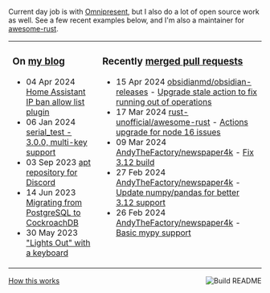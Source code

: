 Current day job is with [Omnipresent](https://www.omnipresent.com/), but I also do a lot of open source work as well. See a few recent examples below, and I'm also a maintainer for [awesome-rust](https://github.com/rust-unofficial/awesome-rust).

<table><tr><td valign="top">

### On [my blog](https://tevps.net/blog)
<!-- blog starts -->
* 04 Apr 2024 [Home Assistant IP ban allow list plugin](https://tevps.net/blog/2024/04/04/home-assistant-ip-ban-allow-list-plugin)
* 06 Jan 2024 [serial_test - 3.0.0, multi-key support](https://tevps.net/blog/2024/01/06/serial_test-300-multi-key-support)
* 03 Sep 2023 [apt repository for Discord](https://tevps.net/blog/2023/09/03/apt-repository-for-discord)
* 14 Jun 2023 [Migrating from PostgreSQL to CockroachDB](https://tevps.net/blog/2023/06/14/migrating-from-postgresql-to-cockroachdb)
* 30 May 2023 ["Lights Out" with a keyboard](https://tevps.net/blog/2023/05/30/lights-out-with-a-keyboard)
<!-- blog ends -->

</td><td valign="top">

### Recently [merged pull requests](https://github.com/search?o=desc&q=is%3Apr+author%3Apalfrey+-user%3Apalfrey+is%3Amerged+is%3Apublic&s=created&type=Issues)

<!-- prs starts -->
* 15 Apr 2024 [obsidianmd/obsidian-releases](https://github.com/obsidianmd/obsidian-releases) - [Upgrade stale action to fix running out of operations](https://github.com/obsidianmd/obsidian-releases/pull/3344)
* 17 Mar 2024 [rust-unofficial/awesome-rust](https://github.com/rust-unofficial/awesome-rust) - [Actions upgrade for node 16 issues](https://github.com/rust-unofficial/awesome-rust/pull/1684)
* 09 Mar 2024 [AndyTheFactory/newspaper4k](https://github.com/AndyTheFactory/newspaper4k) - [Fix 3.12 build](https://github.com/AndyTheFactory/newspaper4k/pull/619)
* 27 Feb 2024 [AndyTheFactory/newspaper4k](https://github.com/AndyTheFactory/newspaper4k) - [Update numpy/pandas for better 3.12 support](https://github.com/AndyTheFactory/newspaper4k/pull/618)
* 26 Feb 2024 [AndyTheFactory/newspaper4k](https://github.com/AndyTheFactory/newspaper4k) - [Basic mypy support](https://github.com/AndyTheFactory/newspaper4k/pull/613)
<!-- prs ends -->

</td></tr></table>

<a href="https://github.com/palfrey/palfrey/actions"><img src="https://github.com/palfrey/palfrey/workflows/Build%20README/badge.svg?branch=main" align="right" alt="Build README"></a> <a href="https://tevps.net/blog/2020/7/11/customising-github-profile-pages/">How this works</a>
